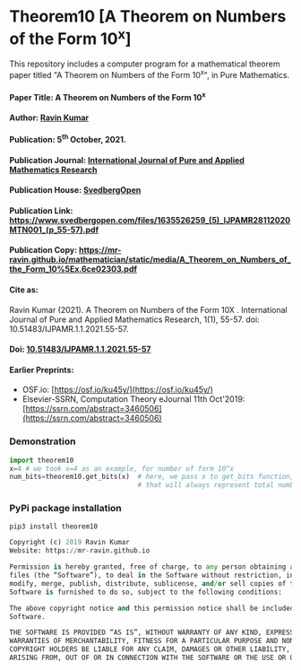 # Theorem10 [A Theorem on Numbers of the Form 10<sup>x</sup>]
This repository includes a computer program for a mathematical theorem paper titled "A Theorem on Numbers of the Form 10<sup>x</sup>", in Pure Mathematics.

#### Paper Title: A Theorem on Numbers of the Form 10<sup>x</sup>

#### Author: [Ravin Kumar](https://mr-ravin.github.io)

#### Publication: 5<sup>th</sup> October, 2021.

#### Publication Journal: [International Journal of Pure and Applied Mathematics Research](https://www.svedbergopen.com/journals/International-Journal-of-Pure-and-Applied-Mathematics-Research/About-the-Journal/)

#### Publication House: [SvedbergOpen](https://www.svedbergopen.com/)

#### Publication Link: https://www.svedbergopen.com/files/1635526259_(5)_IJPAMR28112020MTN001_(p_55-57).pdf

#### Publication Copy: https://mr-ravin.github.io/mathematician/static/media/A_Theorem_on_Numbers_of_the_Form_10%5Ex.6ce02303.pdf

#### Cite as: 

Ravin Kumar (2021). A Theorem on Numbers of the Form 10X
. International Journal of Pure and
Applied Mathematics Research, 1(1), 55-57. doi: 10.51483/IJPAMR.1.1.2021.55-57.


#### Doi: [10.51483/IJPAMR.1.1.2021.55-57](https://doi.org/10.51483/IJPAMR.1.1.2021.55-57)

#### Earlier Preprints:

- OSF.io: [https://osf.io/ku45y/](https://osf.io/ku45y/)
- Elsevier-SSRN, Computation Theory eJournal 11th Oct'2019: [https://ssrn.com/abstract=3460506](https://ssrn.com/abstract=3460506)

### Demonstration

```python
import theorem10
x=4 # we took x=4 as an example, for number of form 10^x 
num_bits=theorem10.get_bits(x)  # here, we pass x to get_bits function, and it returns number of bits 
                                # that will always represent total numbers greater than 10^x
```

### PyPi package installation

```
pip3 install theorem10
```

```python
Copyright (c) 2019 Ravin Kumar
Website: https://mr-ravin.github.io

Permission is hereby granted, free of charge, to any person obtaining a copy of this software and associated documentation 
files (the “Software”), to deal in the Software without restriction, including without limitation the rights to use, copy, 
modify, merge, publish, distribute, sublicense, and/or sell copies of the Software, and to permit persons to whom the 
Software is furnished to do so, subject to the following conditions:

The above copyright notice and this permission notice shall be included in all copies or substantial portions of the 
Software.

THE SOFTWARE IS PROVIDED “AS IS”, WITHOUT WARRANTY OF ANY KIND, EXPRESS OR IMPLIED, INCLUDING BUT NOT LIMITED TO THE 
WARRANTIES OF MERCHANTABILITY, FITNESS FOR A PARTICULAR PURPOSE AND NONINFRINGEMENT. IN NO EVENT SHALL THE AUTHORS OR 
COPYRIGHT HOLDERS BE LIABLE FOR ANY CLAIM, DAMAGES OR OTHER LIABILITY, WHETHER IN AN ACTION OF CONTRACT, TORT OR OTHERWISE, 
ARISING FROM, OUT OF OR IN CONNECTION WITH THE SOFTWARE OR THE USE OR OTHER DEALINGS IN THE SOFTWARE.
```
